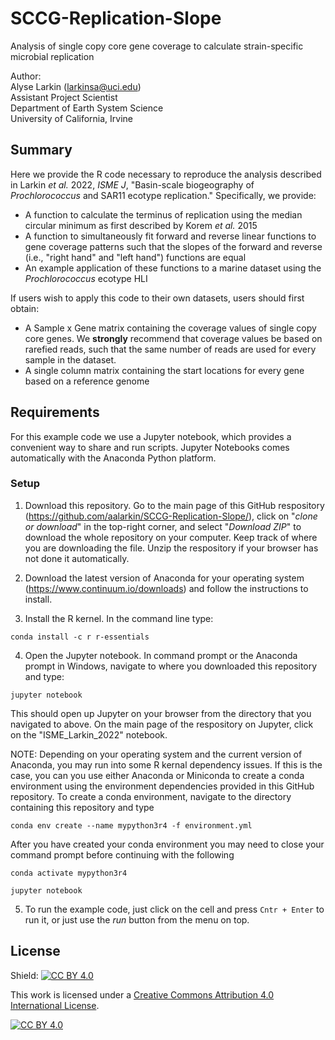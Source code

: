# SCCG-Replication-Slope
Analysis of single copy core gene coverage to calculate strain-specific microbial replication

Author: <br />
Alyse Larkin (larkinsa@uci.edu) <br />
Assistant Project Scientist <br />
Department of Earth System Science <br />
University of California, Irvine 

## Summary
Here we provide the R code necessary to reproduce the analysis described in Larkin *et al.* 2022, *ISME J*, "Basin-scale biogeography of *Prochlorococcus* and SAR11 ecotype replication." Specifically, we provide: 
- A function to calculate the terminus of replication using the median circular minimum as first described by Korem *et al.* 2015 
- A function to simultaneously fit forward and reverse linear functions to gene coverage patterns such that the slopes of the forward and reverse (i.e., "right hand" and "left hand") functions are equal 
- An example application of these functions to a marine dataset using the *Prochlorococcus* ecotype HLI 

If users wish to apply this code to their own datasets, users should first obtain: 
- A Sample x Gene matrix containing the coverage values of single copy core genes. We **strongly** recommend that coverage values be based on rarefied reads, such that the same number of reads are used for every sample in the dataset. 
- A single column matrix containing the start locations for every gene based on a reference genome 


## Requirements
For this example code we use a Jupyter notebook, which provides a convenient way to share and run scripts. Jupyter Notebooks comes automatically with the Anaconda Python platform. 

### Setup
1. Download this repository. Go to the main page of this GitHub respository (<https://github.com/aalarkin/SCCG-Replication-Slope/>), click on "*clone or download*" in the top-right corner, and select "*Download ZIP*" to download the whole repository on your computer. Keep track of where you are downloading the file. Unzip the respository if your browser has not done it automatically.

2. Download the latest version of Anaconda for your operating system (<https://www.continuum.io/downloads>) and follow the instructions to install.

3. Install the R kernel. In the command line type:
```
conda install -c r r-essentials
```

4. Open the Jupyter notebook. In command prompt or the Anaconda prompt in Windows, navigate to where you downloaded this repository and type:
```
jupyter notebook
```
This should open up Jupyter on your browser from the directory that you navigated to above. On the main page of the respository on Jupyter, click on the "ISME_Larkin_2022" notebook. 

NOTE: Depending on your operating system and the current version of Anaconda, you may run into some R kernal dependency issues. If this is the case, you can you use either Anaconda or Miniconda to create a conda environment using the environment dependencies provided in this GitHub repository. To create a conda environment, navigate to the directory containing this repository and type
```
conda env create --name mypython3r4 -f environment.yml
```
After you have created your conda environment you may need to close your command prompt before continuing with the following
``` 
conda activate mypython3r4

jupyter notebook
```

5. To run the example code, just click on the cell and press `Cntr + Enter` to run it, or just use the *run* button from the menu on top.

## License
Shield: [![CC BY 4.0][cc-by-shield]][cc-by]

This work is licensed under a
[Creative Commons Attribution 4.0 International License][cc-by].

[![CC BY 4.0][cc-by-image]][cc-by]

[cc-by]: http://creativecommons.org/licenses/by/4.0/
[cc-by-image]: https://i.creativecommons.org/l/by/4.0/88x31.png
[cc-by-shield]: https://img.shields.io/badge/License-CC%20BY%204.0-lightgrey.svg
